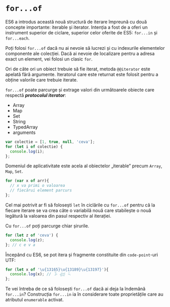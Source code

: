 # `for...of`

ES6 a introdus această nouă structură de iterare împreună cu două concepte importante: iterable și iterator.
Intenția a fost de a oferi un instrument superior de ciclare, superior celor oferite de ES5: `for...in` și `for...each`.

Poți folosi `for...of` dacă nu ai nevoie să lucrezi și cu indexurile elementelor componente ale colecției. Dacă ai nevoie de localizare pentru a adresa exact un element, vei folosi un clasic `for`.

Ori de câte ori un obiect trebuie să fie iterat, metoda `@@iterator` este apelată fără argumente.
Iteratorul care este returnat este folosit pentru a obține valorile care trebuie iterate.

`for...of` poate parcurge și extrage valori din următoarele obiecte care respectă ***protocolul iterator***:
- Array
- Map
- Set
- String
- TypedArray
- arguments

```javascript
var colectie = [1, true, null, 'ceva'];
for (let i of colectie) {
  console.log(i);
};
```

Domeniul de aplicativitate este acela al obiectelor „iterable” precum `Array`, `Map`, `Set`.

```javascript
for (var x of arr){
  // x va primi o valoarea
  // fiecărui element parcurs
};
```

Cel mai potrivit ar fi să folosești `let` în ciclările cu `for...of` pentru că la fiecare iterare se va crea câte o variabilă nouă care stabilește o nouă legătură la valoarea din pasul respectiv al iterației.

Cu `for...of` poți parcurge chiar șirurile.

```javascript
for (let z of 'ceva') {
  console.log(z);
}; // c e v a
```

Începând cu ES6, se pot itera și fragmente constituite din `code-point`-uri UTF:

```javascript
for (let x of '\u{13165}\u{13189}\u{13197}'){
  console.log(x); // 𓅥 𓆉 𓆗
};
```

Te vei întreba de ce să folosești `for...of` dacă ai deja la îndemână `for...in`?
Construcția `for...in` ia în considerare toate proprietățile care au atributul `enumerable` activat.
